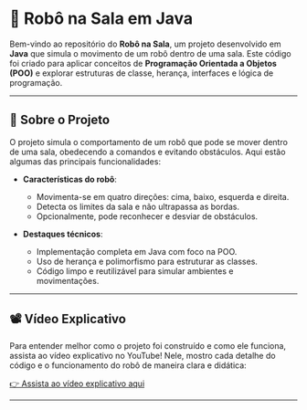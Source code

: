 # 🤖 Robô na Sala em Java

Bem-vindo ao repositório do **Robô na Sala**, um projeto desenvolvido em **Java** que simula o movimento de um robô dentro de uma sala. Este código foi criado para aplicar conceitos de **Programação Orientada a Objetos (POO)** e explorar estruturas de classe, herança, interfaces e lógica de programação.

---

## 📝 Sobre o Projeto

O projeto simula o comportamento de um robô que pode se mover dentro de uma sala, obedecendo a comandos e evitando obstáculos. Aqui estão algumas das principais funcionalidades:

- **Características do robô**:
  - Movimenta-se em quatro direções: cima, baixo, esquerda e direita.
  - Detecta os limites da sala e não ultrapassa as bordas.
  - Opcionalmente, pode reconhecer e desviar de obstáculos.

- **Destaques técnicos**:
  - Implementação completa em Java com foco na POO.
  - Uso de herança e polimorfismo para estruturar as classes.
  - Código limpo e reutilizável para simular ambientes e movimentações.

---

## 📽️ Vídeo Explicativo

Para entender melhor como o projeto foi construído e como ele funciona, assista ao vídeo explicativo no YouTube! Nele, mostro cada detalhe do código e o funcionamento do robô de maneira clara e didática:

[👉 Assista ao vídeo explicativo aqui]([[https://www.youtube.com/watch?v=SEU_VIDEO_ID](https://youtu.be/pjNB3ws-FJc)](https://youtu.be/pjNB3ws-FJc))

---

